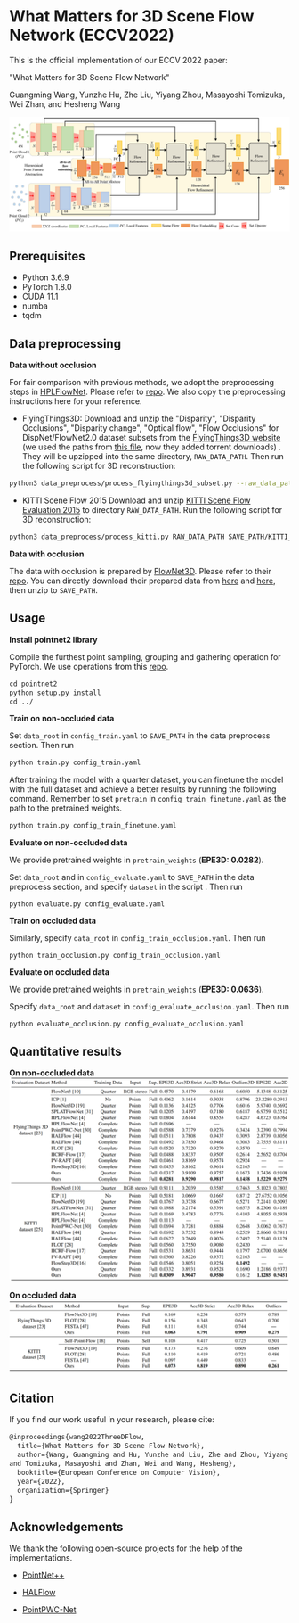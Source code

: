 # **What Matters for 3D Scene Flow Network** (ECCV2022)

This is the official implementation of our ECCV 2022 paper:

 "What Matters for 3D Scene Flow Network"

Guangming Wang, Yunzhe Hu, Zhe Liu, Yiyang Zhou, Masayoshi Tomizuka, Wei Zhan, and Hesheng Wang

![network](./images/network.jpg)


## Prerequisites

+ Python 3.6.9
+ PyTorch 1.8.0
+ CUDA 11.1
+ numba
+ tqdm

## Data preprocessing

**Data without occlusion**

For fair comparison with previous methods, we adopt the preprocessing steps in [HPLFlowNet](https://web.cs.ucdavis.edu/~yjlee/projects/cvpr2019-HPLFlowNet.pdf). Please refer to [repo](https://github.com/laoreja/HPLFlowNet). We also copy the preprocessing instructions here for your reference.

* FlyingThings3D:
Download and unzip the "Disparity", "Disparity Occlusions", "Disparity change", "Optical flow", "Flow Occlusions" for DispNet/FlowNet2.0 dataset subsets from the [FlyingThings3D website](https://lmb.informatik.uni-freiburg.de/resources/datasets/SceneFlowDatasets.en.html) (we used the paths from [this file](https://lmb.informatik.uni-freiburg.de/data/FlyingThings3D_subset/FlyingThings3D_subset_all_download_paths.txt), now they added torrent downloads)
. They will be upzipped into the same directory, `RAW_DATA_PATH`. Then run the following script for 3D reconstruction:

```bash
python3 data_preprocess/process_flyingthings3d_subset.py --raw_data_path RAW_DATA_PATH --save_path SAVE_PATH/FlyingThings3D_subset_processed_35m --only_save_near_pts
```

* KITTI Scene Flow 2015
Download and unzip [KITTI Scene Flow Evaluation 2015](http://www.cvlibs.net/download.php?file=data_scene_flow.zip) to directory `RAW_DATA_PATH`.
Run the following script for 3D reconstruction:

```bash
python3 data_preprocess/process_kitti.py RAW_DATA_PATH SAVE_PATH/KITTI_processed_occ_final
```

**Data with occlusion**

The data with occlusion is prepared by [FlowNet3D](https://openaccess.thecvf.com/content_CVPR_2019/papers/Liu_FlowNet3D_Learning_Scene_Flow_in_3D_Point_Clouds_CVPR_2019_paper.pdf). Please refer to their [repo](https://github.com/xingyul/flownet3d). You can directly download their prepared data from [here](https://drive.google.com/file/d/1CMaxdt-Tg1Wct8v8eGNwuT7qRSIyJPY-/view) and [here](https://drive.google.com/file/d/1XBsF35wKY0rmaL7x7grD_evvKCAccbKi/view), then unzip to `SAVE_PATH`.

## Usage

**Install pointnet2 library**

Compile the furthest point sampling, grouping and gathering operation for PyTorch. We use operations from this [repo](https://github.com/sshaoshuai/Pointnet2.PyTorch).

```
cd pointnet2
python setup.py install
cd ../
```

**Train on non-occluded data**

Set `data_root` in `config_train.yaml`  to `SAVE_PATH` in the data preprocess section. Then run
```bash
python train.py config_train.yaml
```
After training the model with a quarter dataset, you can finetune the model with the full dataset and achieve a better results by running the following command. Remember to set `pretrain` in `config_train_finetune.yaml` as the path to the pretrained weights. 
```bash
python train.py config_train_finetune.yaml
```

**Evaluate on non-occluded data**

We provide pretrained weights in ```pretrain_weights``` (**EPE3D: 0.0282**).

Set `data_root` and in `config_evaluate.yaml` to `SAVE_PATH` in the data preprocess section, and specify `dataset` in the script . Then run
```bash
python evaluate.py config_evaluate.yaml
```

**Train on occluded data**

Similarly, specify `data_root` in `config_train_occlusion.yaml`. Then run 

```
python train_occlusion.py config_train_occlusion.yaml
```

**Evaluate on occluded data**

We provide pretrained weights in ```pretrain_weights``` (**EPE3D: 0.0636**).

Specify `data_root` and `dataset` in `config_evaluate_occlusion.yaml`. Then run 

```
python evaluate_occlusion.py config_evaluate_occlusion.yaml
```

## Quantitative results

**On non-occluded data**
![results_non_occluded](./images/results_non_occluded_data.png)


**On occluded data**
![results_occluded](./images/results_occluded_data.png)

## Citation

If you find our work useful in your research, please cite:

```
@inproceedings{wang2022ThreeDFlow,
  title={What Matters for 3D Scene Flow Network},
  author={Wang, Guangming and Hu, Yunzhe and Liu, Zhe and Zhou, Yiyang and Tomizuka, Masayoshi and Zhan, Wei and Wang, Hesheng},
  booktitle={European Conference on Computer Vision},
  year={2022},
  organization={Springer}
}
```

## Acknowledgements

We thank the following open-source projects for the help of the implementations.

+ [PointNet++](https://github.com/charlesq34/pointnet2) 

+ [HALFlow](https://github.com/IRMVLab/HALFlow)

+ [PointPWC-Net](https://github.com/DylanWusee/PointPWC)
